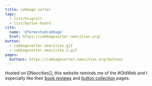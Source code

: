 ```yaml
---
title: cabbage sorter
tags:
  - list/blogroll
  - list/button-board
cite:
  name: '@fermentedcabbage'
  href: https://cabbagesorter.neocities.org/
button: 
  - cabbagesorter.neocities.gif
  - cabbagesorter.neocities.2.gif
pages:
  buttons: https://cabbagesorter.neocities.org/buttons
---
```


Hosted on [[Neocities]], this website reminds me of the #OldWeb and I especially like their [book reviews](https://cabbagesorter.neocities.org/books) and [button collection](https://cabbagesorter.neocities.org/buttons) pages.


